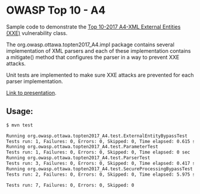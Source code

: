# OWASP Top 10 - A4

Sample code to demonstrate the [Top 10-2017 A4-XML External Entities (XXE)](https://www.owasp.org/index.php/Top_10-2017_A4-XML_External_Entities_(XXE)) vulnerability class.

The org.owasp.ottawa.topten2017_A4.impl package contains several implementation of XML parsers and each of these implementation contains a mitigate() method that configures the parser in a way to prevent XXE attacks.

Unit tests are implemented to make sure XXE attacks are prevented for each parser implementation.

[Link to presentation](https://goo.gl/oucYGj).


## Usage:
```bash
$ mvn test

Running org.owasp.ottawa.topten2017_A4.test.ExternalEntityBypassTest
Tests run: 1, Failures: 0, Errors: 0, Skipped: 0, Time elapsed: 0.615 sec
Running org.owasp.ottawa.topten2017_A4.test.ParameterTest
Tests run: 1, Failures: 0, Errors: 0, Skipped: 0, Time elapsed: 0 sec
Running org.owasp.ottawa.topten2017_A4.test.ParserTest
Tests run: 3, Failures: 0, Errors: 0, Skipped: 0, Time elapsed: 0.417 sec
Running org.owasp.ottawa.topten2017_A4.test.SecureProcessingBypassTest
Tests run: 2, Failures: 0, Errors: 0, Skipped: 0, Time elapsed: 5.975 sec

Tests run: 7, Failures: 0, Errors: 0, Skipped: 0

```
